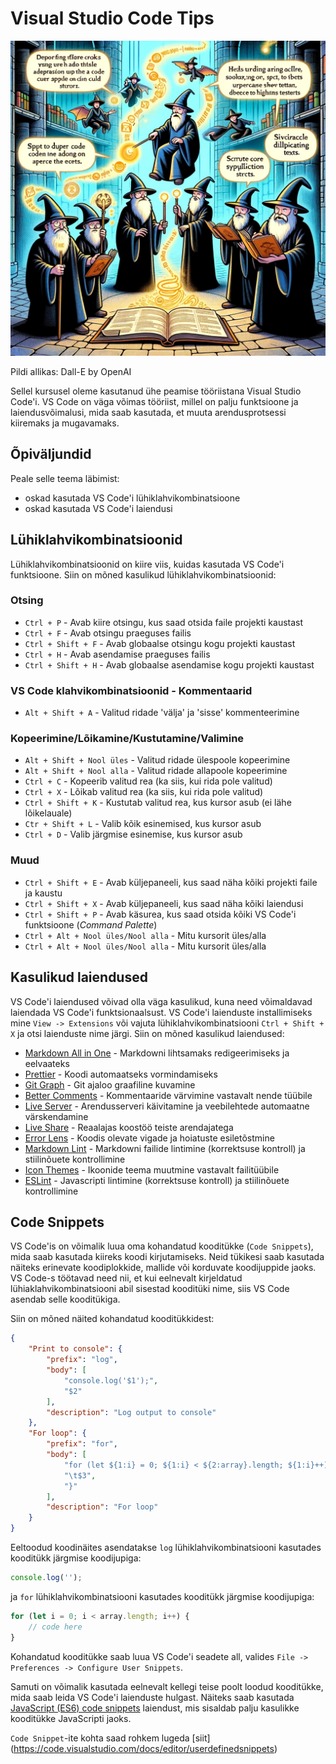 # Visual Studio Code Tips

![VS Code nipid](VSCode-Tips.webp)

Pildi allikas: Dall-E by OpenAI

Sellel kursusel oleme kasutanud ühe peamise tööriistana Visual Studio Code'i. VS Code on väga võimas tööriist, millel on palju funktsioone ja laiendusvõimalusi, mida saab kasutada, et muuta arendusprotsessi kiiremaks ja mugavamaks.

## Õpiväljundid

Peale selle teema läbimist:

- oskad kasutada VS Code'i lühiklahvikombinatsioone
- oskad kasutada VS Code'i laiendusi

## Lühiklahvikombinatsioonid

Lühiklahvikombinatsioonid on kiire viis, kuidas kasutada VS Code'i funktsioone. Siin on mõned kasulikud lühiklahvikombinatsioonid:

### Otsing

- `Ctrl + P` - Avab kiire otsingu, kus saad otsida faile projekti kaustast
- `Ctrl + F` - Avab otsingu praeguses failis
- `Ctrl + Shift + F` - Avab globaalse otsingu kogu projekti kaustast
- `Ctrl + H` - Avab asendamise praeguses failis
- `Ctrl + Shift + H` - Avab globaalse asendamise kogu projekti kaustast

### VS Code klahvikombinatsioonid - Kommentaarid

- `Alt + Shift + A` - Valitud ridade 'välja' ja 'sisse' kommenteerimine

### Kopeerimine/Lõikamine/Kustutamine/Valimine

- `Alt + Shift + Nool üles` - Valitud ridade ülespoole kopeerimine
- `Alt + Shift + Nool alla` - Valitud ridade allapoole kopeerimine
- `Ctrl + C` - Kopeerib valitud rea (ka siis, kui rida pole valitud)
- `Ctrl + X` - Lõikab valitud rea (ka siis, kui rida pole valitud)
- `Ctrl + Shift + K` - Kustutab valitud rea, kus kursor asub (ei lähe lõikelauale)
- `Ctr + Shift + L` - Valib kõik esinemised, kus kursor asub
- `Ctrl + D` - Valib järgmise esinemise, kus kursor asub

### Muud

- `Ctrl + Shift + E` - Avab küljepaneeli, kus saad näha kõiki projekti faile ja kaustu
- `Ctrl + Shift + X` - Avab küljepaneeli, kus saad näha kõiki laiendusi
- `Ctrl + Shift + P` - Avab käsurea, kus saad otsida kõiki VS Code'i funktsioone (*Command Palette*)
- `Ctrl + Alt + Nool üles/Nool alla` - Mitu kursorit üles/alla
- `Ctrl + Alt + Nool üles/Nool alla` - Mitu kursorit üles/alla

## Kasulikud laiendused

VS Code'i laiendused võivad olla väga kasulikud, kuna need võimaldavad laiendada VS Code'i funktsionaalsust. VS Code'i laienduste installimiseks mine `View -> Extensions` või vajuta lühiklahvikombinatsiooni `Ctrl + Shift + X` ja otsi laienduste nime järgi. Siin on mõned kasulikud laiendused:

- [Markdown All in One](https://marketplace.visualstudio.com/items?itemName=yzhang.markdown-all-in-one) - Markdowni lihtsamaks redigeerimiseks ja eelvaateks
- [Prettier](https://marketplace.visualstudio.com/items?itemName=esbenp.prettier-vscode) - Koodi automaatseks vormindamiseks
- [Git Graph](https://marketplace.visualstudio.com/items?itemName=mhutchie.git-graph) - Git ajaloo graafiline kuvamine
- [Better Comments](https://marketplace.visualstudio.com/items?itemName=aaron-bond.better-comments) - Kommentaaride värvimine vastavalt nende tüübile
- [Live Server](https://marketplace.visualstudio.com/items?itemName=ritwickdey.LiveServer) - Arendusserveri käivitamine ja veebilehtede automaatne värskendamine
- [Live Share](https://marketplace.visualstudio.com/items?itemName=MS-vsliveshare.vsliveshare) - Reaalajas koostöö teiste arendajatega
- [Error Lens](https://marketplace.visualstudio.com/items?itemName=usernamehw.errorlens) - Koodis olevate vigade ja hoiatuste esiletõstmine
- [Markdown Lint](https://marketplace.visualstudio.com/items?itemName=DavidAnson.vscode-markdownlint) - Markdowni failide lintimine (korrektsuse kontroll) ja stiilinõuete kontrollimine
- [Icon Themes](https://marketplace.visualstudio.com/items?itemName=vscode-icons-team.vscode-icons) - Ikoonide teema muutmine vastavalt failitüübile
- [ESLint](https://marketplace.visualstudio.com/items?itemName=dbaeumer.vscode-eslint) - Javascripti lintimine (korrektsuse kontroll) ja stiilinõuete kontrollimine

## Code Snippets

VS Code'is on võimalik luua oma kohandatud kooditükke (`Code Snippets`), mida saab kasutada kiireks koodi kirjutamiseks. Neid tükikesi saab kasutada näiteks erinevate koodiplokkide, mallide või korduvate koodijuppide jaoks. VS Code-s töötavad need nii, et kui eelnevalt kirjeldatud lühiaklahvikombinatsiooni abil sisestad kooditüki nime, siis VS Code asendab selle kooditükiga.

Siin on mõned näited kohandatud kooditükkidest:

```json
{
    "Print to console": {
        "prefix": "log",
        "body": [
            "console.log('$1');",
            "$2"
        ],
        "description": "Log output to console"
    },
    "For loop": {
        "prefix": "for",
        "body": [
            "for (let ${1:i} = 0; ${1:i} < ${2:array}.length; ${1:i}++) {",
            "\t$3",
            "}"
        ],
        "description": "For loop"
    }
}
```

Eeltoodud koodinäites asendatakse `log` lühiklahvikombinatsiooni kasutades kooditükk järgmise koodijupiga:

```javascript
console.log('');
```

ja `for` lühiklahvikombinatsiooni kasutades kooditükk järgmise koodijupiga:

```javascript
for (let i = 0; i < array.length; i++) {
    // code here
}
```

Kohandatud kooditükke saab luua VS Code'i seadete all, valides `File -> Preferences -> Configure User Snippets`.

Samuti on võimalik kasutada eelnevalt kellegi teise poolt loodud kooditükke, mida saab leida VS Code'i laienduste hulgast. Näiteks saab kasutada [JavaScript (ES6) code snippets](https://marketplace.visualstudio.com/items?itemName=xabikos.JavaScriptSnippets) laiendust, mis sisaldab palju kasulikke kooditükke JavaScripti jaoks.

`Code Snippet`-ite kohta saad rohkem lugeda [siit] (https://code.visualstudio.com/docs/editor/userdefinedsnippets)
